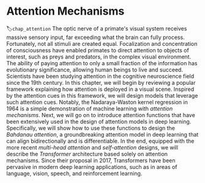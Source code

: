 # Attention Mechanisms
:label:`chap_attention`
The optic nerve of a primate's visual system
receives massive sensory input,
far exceeding what the brain can fully process.
Fortunately,
not all stimuli are created equal.
Focalization and concentration of consciousness 
have enabled primates to direct attention
to objects of interest,
such as preys and predators, 
in the complex visual environment.
The ability of paying attention to 
only a small fraction of the information
has evolutionary significance,
allowing human beings 
to live and succeed.
Scientists have been studying attention 
in the cognitive neuroscience field
since the 19th century.
In this chapter,
we will begin by reviewing a popular framework
explaining how attention is deployed in a visual scene.
Inspired by the attention cues in this framework,
we will design models
that leverage such attention cues.
Notably, the Nadaraya-Waston kernel regression
in 1964 is a simple demonstration of machine learning with *attention mechanisms*.
Next, we will go on to introduce attention functions 
that have been extensively used in 
the design of attention models in deep learning.
Specifically,
we will show how to use these functions
to design the *Bahdanau attention*,
a groundbreaking attention model in deep learning
that can align bidirectionally and is differentiable.
In the end,
equipped with 
the more recent
*multi-head attention*
and *self-attention* designs,
we will describe the *Transformer* architecture
based solely on attention mechanisms.
Since their proposal in 2017,
Transformers
have been pervasive in modern 
deep learning applications,
such as in areas of
language,
vision, speech,
and reinforcement learning.